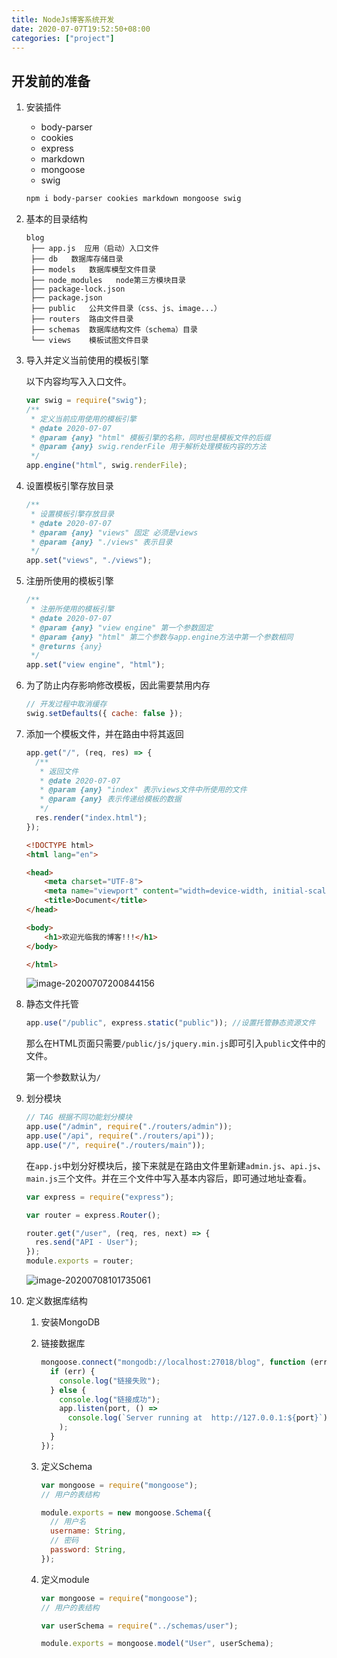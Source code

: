 ```yaml
---
title: NodeJs博客系统开发
date: 2020-07-07T19:52:50+08:00
categories: ["project"]
---
```


## 开发前的准备

1. 安装插件

   - body-parser
   - cookies
   - express
   - markdown
   - mongoose
   - swig

   ```bash
   npm i body-parser cookies markdown mongoose swig
   ```

2. 基本的目录结构

   ```
   blog
    ├── app.js  应用（启动）入口文件
    ├── db   数据库存储目录
    ├── models   数据库模型文件目录
    ├── node_modules   node第三方模块目录
    ├── package-lock.json  
    ├── package.json   
    ├── public   公共文件目录（css、js、image...）
    ├── routers  路由文件目录
    ├── schemas  数据库结构文件（schema）目录
    └── views    模板试图文件目录
   ```

3. 导入并定义当前使用的模板引擎

   以下内容均写入入口文件。

   ```javascript
   var swig = require("swig");
   /**
    * 定义当前应用使用的模板引擎
    * @date 2020-07-07
    * @param {any} "html" 模板引擎的名称，同时也是模板文件的后缀
    * @param {any} swig.renderFile 用于解析处理模板内容的方法
    */
   app.engine("html", swig.renderFile);
   ```

4. 设置模板引擎存放目录

   ```javascript
   /**
    * 设置模板引擎存放目录
    * @date 2020-07-07
    * @param {any} "views" 固定 必须是views
    * @param {any} "./views" 表示目录
    */
   app.set("views", "./views");
   ```

5. 注册所使用的模板引擎

   ```javascript
   /**
    * 注册所使用的模板引擎
    * @date 2020-07-07
    * @param {any} "view engine" 第一个参数固定
    * @param {any} "html" 第二个参数与app.engine方法中第一个参数相同
    * @returns {any}
    */
   app.set("view engine", "html");
   ```

6. 为了防止内存影响修改模板，因此需要禁用内存

   ```javascript
   // 开发过程中取消缓存
   swig.setDefaults({ cache: false });
   ```

7. 添加一个模板文件，并在路由中将其返回

   ```javascript
   app.get("/", (req, res) => {
     /**
      * 返回文件
      * @date 2020-07-07
      * @param {any} "index" 表示views文件中所使用的文件
      * @param {any} 表示传递给模板的数据
      */
     res.render("index.html");
   });
   ```

   ```html
   <!DOCTYPE html>
   <html lang="en">
   
   <head>
       <meta charset="UTF-8">
       <meta name="viewport" content="width=device-width, initial-scale=1.0">
       <title>Document</title>
   </head>
   
   <body>
       <h1>欢迎光临我的博客!!!</h1>
   </body>
   
   </html>
   ```

   ![image-20200707200844156](https://cdn.jsdelivr.net/gh/blogimg/HexoStaticFile2@latest/2020/07/07/63fdbf7ce80a288e1ece0731d4fefd9b.png)
   
8. 静态文件托管

   ```javascript
   app.use("/public", express.static("public")); //设置托管静态资源文件
   ```

   那么在HTML页面只需要`/public/js/jquery.min.js`即可引入`public`文件中的文件。

   第一个参数默认为`/`

9. 划分模块

   ```javascript
   // TAG 根据不同功能划分模块
   app.use("/admin", require("./routers/admin"));
   app.use("/api", require("./routers/api"));
   app.use("/", require("./routers/main"));
   ```

   在`app.js`中划分好模块后，接下来就是在路由文件里新建`admin.js`、`api.js`、`main.js`三个文件。并在三个文件中写入基本内容后，即可通过地址查看。

   ```javascript
   var express = require("express");
   
   var router = express.Router();
   
   router.get("/user", (req, res, next) => {
     res.send("API - User");
   });
   module.exports = router;
   ```

   ![image-20200708101735061](https://cdn.jsdelivr.net/gh/blogimg/HexoStaticFile2@latest/2020/07/08/8b7df02c18fb650830209920a91d60d5.png)

10. 定义数据库结构

    1. 安装MongoDB
    
    2. 链接数据库
    
       ```javascript
       mongoose.connect("mongodb://localhost:27018/blog", function (err) {
         if (err) {
           console.log("链接失败");
         } else {
           console.log("链接成功");
           app.listen(port, () =>
             console.log(`Server running at  http://127.0.0.1:${port}`)
           );
         }
       });
       ```
    
    3. 定义Schema
    
       ```javascript
       var mongoose = require("mongoose");
       // 用户的表结构
       
       module.exports = new mongoose.Schema({
         // 用户名
         username: String,
         // 密码
         password: String,
       });
       
       ```
    
    4. 定义module
    
       ```javascript
       var mongoose = require("mongoose");
       // 用户的表结构
       
       var userSchema = require("../schemas/user");
       
       module.exports = mongoose.model("User", userSchema);
       ```
    
       



